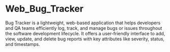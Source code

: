 # Web_Bug_Tracker
Bug Tracker is a lightweight, web-based application that helps developers and QA teams efficiently log, track, and manage bugs or issues throughout the software development lifecycle. It offers a user-friendly interface to add, view, update, and delete bug reports with key attributes like severity, status, and timestamps. 
